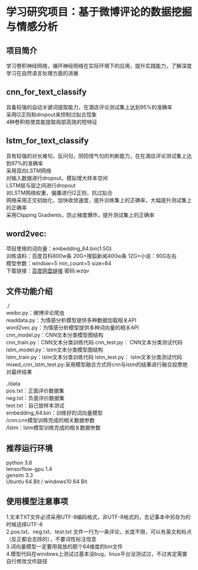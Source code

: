 # 学习研究项目：基于微博评论的数据挖掘与情感分析


## 项目简介
学习卷积神经网络，循环神经网络在实际环境下的应用，提升实践能力，了解深度学习在自然语言处理方面的进展

## cnn_for_text_classify
具备较强的自动关键词提取能力，在酒店评论测试集上达到95%的准确率  
采用l2正则和dropout来控制过拟合现象  
4种卷积核使其能提取局部高效的短特征  

## lstm_for_text_classify
具有较强的对长难句，反问句，阴阳怪气句的判断能力，在在酒店评论测试集上达到97%的准确率  
采用双向LSTM网络  
对输入数据进行dropout，模拟增大样本空间  
LSTM层与层之间进行dropout  
对LSTM网络权重，偏置进行l2正则，抗过拟合  
网络采用正交初始化，加快收敛速度，提升训练集上的正确率，大幅提升测试集上的正确率  
采用Clipping Gradients，防止梯度爆炸，提升测试集上的正确率

## word2vec:
项目使用的词向量：embedding_64.bin(1.5G)  
训练语料：百度百科800w条 20G+搜狐新闻400w条 12G+小说：90G左右  
模型参数：window=5 min_count=5 size=64  
下载链接：[百度网盘链接](https://pan.baidu.com/s/1o7MWrnc)      密码:wzqv


## 文件功能介绍
./  
weibo.py：微博评论爬虫  
readdata.py：为情感分析模型提供多种数据加载相关API  
word2vec.py：为情感分析模型提供多种词向量的相关API  
cnn_model.py：CNN文本分类模型图结构  
cnn_train.py：CNN文本分类训练代码
cnn_test.py： CNN文本分类测试代码
lstm_model.py：lstm文本分类模型图结构  
lstm_train.py：lstm文本分类训练代码
lstm_test.py： lstm文本分类测试代码
mixed_cnn_lstm_test.py:采用模型融合方式将cnn与lstm的结果进行融合投票绝对最终结果

./data  
pos.txt：正面评价数据集  
neg.txt：负面评价数据集  
test.txt：自己放样本测试  
embedding_64.bin：训练好的词向量模型  
/cnn:cnn模型训练完成的相关数据参数  
/lstm：lstm模型训练完成的相关数据参数  


## 推荐运行环境
python 3.6  
tensorflow-gpu 1.4  
gensim 3.3  
Ubuntu 64 Bit / windows10 64 Bit  

## 使用模型注意事项
1.文本TXT文件必须采用UTF-8编码格式，非UTF-8格式的，去记事本中另存为的时候选择UTF-8  
2.pos.txt、neg.txt、test.txt 文件一行为一条评论，长度不限，可以有英文和标点（反正都会去除的），不要词性标注信息  
3.词向量模型一定要用我放的那个64维度的bin文件  
4.模型代码在windows上测试过基本没bug，linux平台没测试过，不过肯定需要自行修改文件路径  
